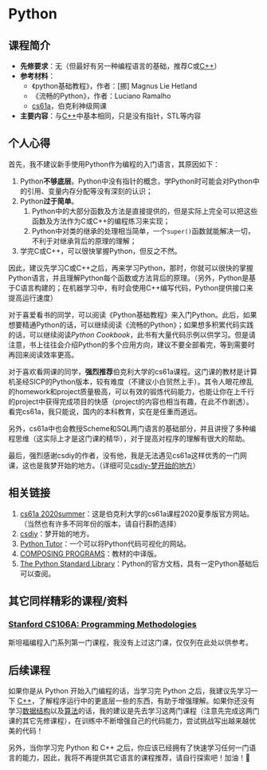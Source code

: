 # Python

## 课程简介

- **先修要求**：无（但最好有另一种编程语言的基础，推荐C或[C++](./c++.md)）
- **参考材料**：
  - 《python基础教程》，作者：[挪] Magnus Lie Hetland
  - 《流畅的Python》，作者：Luciano Ramalho
  - [cs61a](https://inst.eecs.berkeley.edu/~cs61a/su20/)，伯克利神级网课
- **主要内容**：与[C++](./c++.md)中基本相同，只是没有指针，STL等内容

## 个人心得

首先，我不建议新手使用Python作为编程的入门语言，其原因如下：

1. Python**不够底层**。Python中没有指针的概念，学Python时可能会对Python中的引用、变量内存分配等没有深刻的认识；
2. Python**过于简单**。
    1. Python中的大部分函数及方法是直接提供的，但是实际上完全可以把这些函数及方法作为C或C++的编程练习来实现；
    2. Python中对类的继承的处理相当简单，一个`super()`函数就能解决一切，不利于对继承背后的原理的理解；
3. 学完C或C++，可以很快掌握Python，但反之不然。

因此，建议先学习C或C++之后，再来学习Python，那时，你就可以很快的掌握Python语言，并且理解Python每个函数或方法背后的原理。（另外，Python是基于C语言构建的；在机器学习中，有时会使用C++编写代码，Python提供接口来提高运行速度）

对于喜爱看书的同学，可以阅读《Python基础教程》来入门Python。此后，如果想要精通Python的话，可以继续阅读《流畅的Python》；如果想多积累代码实践的话，可以继续阅读*Python Cookbook*，此书有大量代码示例以供学习。但是请注意，书上往往会介绍Python的多个应用方向，建议不要全部看完，等到需要时再回来阅读效率更高。

对于喜欢看网课的同学，**强烈推荐**伯克利大学的cs61a课程。这门课的教材是计算机圣经SICP的Python版本，较有难度（不建议小白贸然上手）。其令人眼花缭乱的homework和project质量极高，可以有效的锻炼代码能力，也能让你在上千行的project中获得完成项目的快感（project的内容也相当有趣，在此不作剧透）。看完cs61a，我只能说，国内的本科教育，实在是任重而道远。

另外，cs61a中也会教授Scheme和SQL两门语言的基础部分，并且讲授了多种编程思维（这实际上才是这门课的精华），对于提高对程序的理解有很大的帮助。

最后，强烈感谢csdiy的作者，没有他，我是无法遇见cs61a这样优秀的一门网课，这也是我梦开始的地方。（详细可见[csdiy-梦开始的地方](https://csdiy.wiki/#cs61a)）

## 相关链接

1. [cs61a 2020summer](https://inst.eecs.berkeley.edu/~cs61a/su20/)：这是伯克利大学的cs61a课程2020夏季版官方网站。（当然也有许多不同年份的版本，请自行斟酌选择）
2. [csdiy](https://csdiy.wiki/#cs61a)：梦开始的地方。
3. [Python Tutor](https://pythontutor.com/)：一个可以将Python代码可视化的网站。
4. [COMPOSING PROGRAMS](https://composingprograms.netlify.app/)：教材的中译版。
5. [The Python Standard Library](https://docs.python.org/3/library/)：Python的官方文档，具有一定Python基础后可以查阅。

## 其它同样精彩的课程/资料

### [Stanford CS106A: Programming Methodologies](https://cs106a.stanford.edu/)

斯坦福编程入门系列第一门课程，我没有上过这门课，仅仅列在此处以供参考。

## 后续课程

如果你是从 Python 开始入门编程的话，当学习完 Python 之后，我建议先学习一下 [C++](./c++.md)，了解程序运行中的更底层一些的东西，有助于增强理解。如果你还没有学习[数据结构](../da-yi-han-jia/data-structure.md)以及[算法](../da-yi-han-jia/algorithm.md)的话，我的建议是先去学习这两门课程（注意先完成这两门课的其它先修课程），在训练中不断增强自己的代码能力，尝试挑战写出越来越优美的代码！

另外，当你学习完 Python 和 C++ 之后，你应该已经拥有了快速学习任何一门语言的能力，因此，我将不再提供其它语言的课程推荐，请自行探索吧！加油！💪